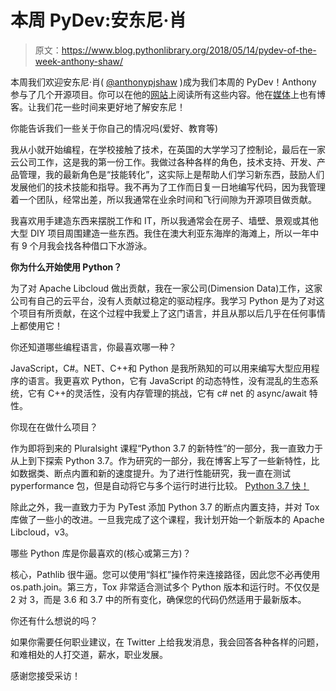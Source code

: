 # 本周 PyDev:安东尼·肖

> 原文：<https://www.blog.pythonlibrary.org/2018/05/14/pydev-of-the-week-anthony-shaw/>

本周我们欢迎安东尼·肖( [@anthonypjshaw](https://twitter.com/anthonypjshaw) )成为我们本周的 PyDev！Anthony 参与了几个开源项目。你可以在他的[网站](https://tonybaloney.github.io/)上阅读所有这些内容。他在[媒体](https://medium.com/@anthonypjshaw)上也有博客。让我们花一些时间来更好地了解安东尼！

你能告诉我们一些关于你自己的情况吗(爱好、教育等)

我从小就开始编程，在学校接触了技术，在英国的大学学习了控制论，最后在一家云公司工作，这是我的第一份工作。我做过各种各样的角色，技术支持、开发、产品管理，我的最新角色是“技能转化”，这实际上是帮助人们学习新东西，鼓励人们发展他们的技术技能和指导。我不再为了工作而日复一日地编写代码，因为我管理着一个团队，经常出差，所以我通常在业余时间和飞行间隙为开源项目做贡献。

我喜欢用手建造东西来摆脱工作和 IT，所以我通常会在房子、墙壁、景观或其他大型 DIY 项目周围建造一些东西。我住在澳大利亚东海岸的海滩上，所以一年中有 9 个月我会找各种借口下水游泳。

**你为什么开始使用 Python？**

为了对 Apache Libcloud 做出贡献，我在一家公司(Dimension Data)工作，这家公司有自己的云平台，没有人贡献过稳定的驱动程序。我学习 Python 是为了对这个项目有所贡献，在这个过程中我爱上了这门语言，并且从那以后几乎在任何事情上都使用它！

你还知道哪些编程语言，你最喜欢哪一种？

JavaScript，C#。NET、C++和 Python 是我所熟知的可以用来编写大型应用程序的语言。我更喜欢 Python，它有 JavaScript 的动态特性，没有混乱的生态系统，它有 C++的灵活性，没有内存管理的挑战，它有 c# net 的 async/await 特性。

你现在在做什么项目？

作为即将到来的 Pluralsight 课程“Python 3.7 的新特性”的一部分，我一直致力于从上到下探索 Python 3.7。作为研究的一部分，我在博客上写了一些新特性，比如数据类、断点内置和新的速度提升。为了进行性能研究，我一直在测试 pyperformance 包，但是自动将它与多个运行时进行比较。 [Python 3.7 快！](https://hackernoon.com/which-is-the-fastest-version-of-python-2ae7c61a6b2b)

除此之外，我一直致力于为 PyTest 添加 Python 3.7 的断点内置支持，并对 Tox 库做了一些小的改进。一旦我完成了这个课程，我计划开始一个新版本的 Apache Libcloud，v3。

哪些 Python 库是你最喜欢的(核心或第三方)？

核心，Pathlib 很牛逼。您可以使用“斜杠”操作符来连接路径，因此您不必再使用 os.path.join。第三方，Tox 非常适合测试多个 Python 版本和运行时。不仅仅是 2 对 3，而是 3.6 和 3.7 中的所有变化，确保您的代码仍然适用于最新版本。

你还有什么想说的吗？

如果你需要任何职业建议，在 Twitter 上给我发消息，我会回答各种各样的问题，和难相处的人打交道，薪水，职业发展。

感谢您接受采访！
